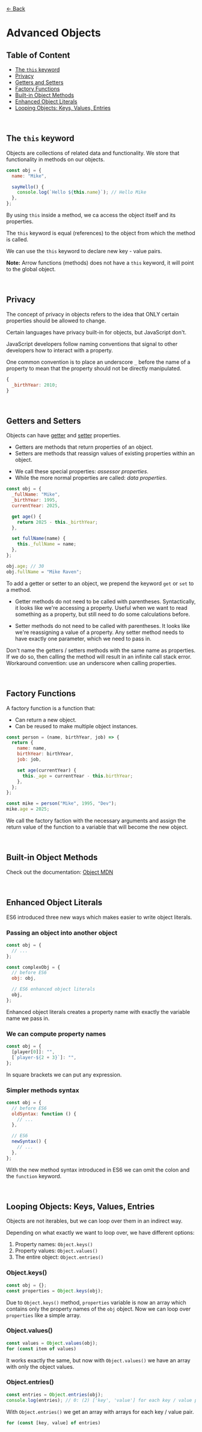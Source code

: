 [&larr; Back](./README.md)

# Advanced Objects

## Table of Content

- [The `this` keyword](#the-this-keyword)
- [Privacy](#privacy)
- [Getters and Setters](#getters-and-setters)
- [Factory Functions](#factory-functions)
- [Built-in Object Methods](#built-in-object-methods)
- [Enhanced Object Literals](#enhanced-object-literals)
- [Looping Objects: Keys, Values, Entries](#looping-objects-keys-values-entries)

<br>

## The `this` keyword

Objects are collections of related data and functionality. We store that functionality in methods on our objects.

```js
const obj = {
  name: "Mike",

  sayHello() {
    console.log(`Hello ${this.name}`); // Hello Mike
  },
};
```

By using `this` inside a method, we ca access the object itself and its properties.

The `this` keyword is equal (references) to the object from which the method is called.

We can use the `this` keyword to declare new key - value pairs.

**Note:** Arrow functions (methods) does not have a `this` keyword, it will point to the global object.

<br>

## Privacy

The concept of privacy in objects refers to the idea that ONLY certain properties should be allowed to change.

Certain languages have privacy built-in for objects, but JavaScript don't.

JavaScript developers follow naming conventions that signal to other developers how to interact with a property.

One common convention is to place an underscore `_` before the name of a property to mean that the property should not be directly manipulated.

```js
{
  _birthYear: 2010;
}
```

<br>

## Getters and Setters

Objects can have [getter](https://developer.mozilla.org/en-US/docs/Web/JavaScript/Reference/Functions/get) and [setter](https://developer.mozilla.org/en-US/docs/Web/JavaScript/Reference/Functions/set) properties.

- Getters are methods that return properties of an object.
- Setters are methods that reassign values of existing properties within an object.

<div></div>

- We call these special properties: _assessor properties_.
- While the more normal properties are called: _data properties_.

```js
const obj = {
  _fullName: "Mike",
  _birthYear: 1995,
  currentYear: 2025,

  get age() {
    return 2025 - this._birthYear;
  },

  set fullName(name) {
    this._fullName = name;
  },
};

obj.age; // 30
obj.fullName = "Mike Raven";
```

To add a getter or setter to an object, we prepend the keyword `get` or `set` to a method.

- Getter methods do not need to be called with parentheses. Syntactically, it looks like we're accessing a property. Useful when we want to read something as a property, but still need to do some calculations before.

- Setter methods do not need to be called with parentheses. It looks like we're reassigning a value of a property. Any setter method needs to have exactly one parameter, which we need to pass in.

Don't name the getters / setters methods with the same name as properties. If we do so, then calling the method will result in an infinite call stack error. Workaround convention: use an underscore when calling properties.

<br>

## Factory Functions

A factory function is a function that:

- Can return a new object.
- Can be reused to make multiple object instances.

```js
const person = (name, birthYear, job) => {
  return {
    name: name,
    birthYear: birthYear,
    job: job,

    set age(currentYear) {
      this._age = currentYear - this.birthYear;
    },
  };
};

const mike = person("Mike", 1995, "Dev");
mike.age = 2025;
```

We call the factory faction with the necessary arguments and assign the return value of the function to a variable that will become the new object.

<br>

## Built-in Object Methods

Check out the documentation: [Object MDN](https://developer.mozilla.org/en-US/docs/Web/JavaScript/Reference/Global_Objects/Object)

<br>

## Enhanced Object Literals

ES6 introduced three new ways which makes easier to write object literals.

### Passing an object into another object

```js
const obj = {
  // ...
};

const complexObj = {
  // before ES6
  obj: obj,

  // ES6 enhanced object literals
  obj,
};
```

Enhanced object literals creates a property name with exactly the variable name we pass in.

### We can compute property names

```js
const obj = {
  [player[0]]: "",
  [`player-${2 + 3}`]: "",
};
```

In square brackets we can put any expression.

### Simpler methods syntax

```js
const obj = {
  // before ES6
  oldSyntax: function () {
    // ...
  },

  // ES6
  newSyntax() {
    // ...
  },
};
```

With the new method syntax introduced in ES6 we can omit the colon and the `function` keyword.

<br>

## Looping Objects: Keys, Values, Entries

Objects are not iterables, but we can loop over them in an indirect way.

Depending on what exactly we want to loop over, we have different options:

1. Property names: `Object.keys()`
2. Property values: `Object.values()`
3. The entire object: `Object.entries()`

### Object.keys()

```js
const obj = {};
const properties = Object.keys(obj);
```

Due to `Object.keys()` method, `properties` variable is now an array which contains only the property names of the `obj` object. Now we can loop over `properties` like a simple array.

### Object.values()

```js
const values = Object.values(obj);
for (const item of values)
```

It works exactly the same, but now with `Object.values()` we have an array with only the object values.

### Object.entries()

```js
const entries = Object.entries(obj);
console.log(entries); // 0: (2) ['key', 'value'] for each key / value pair
```

With `Object.entries()` we get an array with arrays for each key / value pair.

```js
for (const [key, value] of entries)
```
